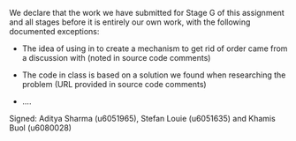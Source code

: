 We declare that the work we have submitted for Stage G of this assignment and all stages before it is entirely our own work, with the following documented exceptions:

* The idea of using <normalize> in <addNodes> to create a mechanism to get rid of order came from a discussion with <Sina Eghbal> (noted in source code comments)

* The code in class <TreeNode> is based on a solution we found when researching the problem (URL provided in source code comments)

* ....

Signed: Aditya Sharma (u6051965), Stefan Louie (u6051635) and Khamis Buol (u6080028)

